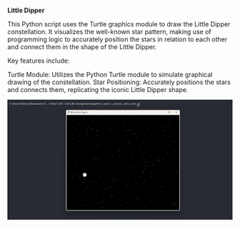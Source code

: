 **Little Dipper**

This Python script uses the Turtle graphics module to draw the Little Dipper constellation. It visualizes the well-known star pattern, making use of programming logic to accurately position the stars in relation to each other and connect them in the shape of the Little Dipper.

Key features include:

Turtle Module: Utilizes the Python Turtle module to simulate graphical drawing of the constellation.
Star Positioning: Accurately positions the stars and connects them, replicating the iconic Little Dipper shape.


<img src="videoWalkthroughforlildipper.gif"/>
